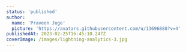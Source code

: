 ```yaml
---
status: 'published'
author:
  name: 'Praveen Juge'
  picture: 'https://avatars.githubusercontent.com/u/13696888?v=4'
publishedAt: 2023-02-25T16:45:10.247Z
coverImage: /images/lightning-analytics-3.jpg
---
```

